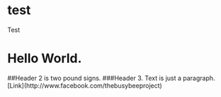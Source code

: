 # test
Test 
<h1>Hello World.</h1>
##Header 2 is two pound signs.  
###Header 3.
Text is just a paragraph. 
[Link](http://www.facebook.com/thebusybeeproject)
